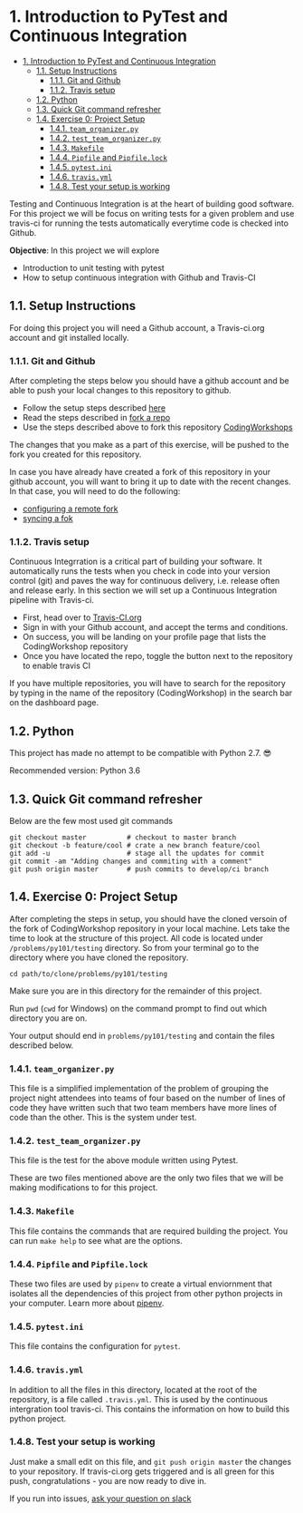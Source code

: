 # 1. Introduction to PyTest and Continuous Integration

<!-- TOC -->

- [1. Introduction to PyTest and Continuous Integration](#1-introduction-to-pytest-and-continuous-integration)
    - [1.1. Setup Instructions](#11-setup-instructions)
        - [1.1.1. Git and Github](#111-git-and-github)
        - [1.1.2. Travis setup](#112-travis-setup)
    - [1.2. Python](#12-python)
    - [1.3. Quick Git command refresher](#13-quick-git-command-refresher)
    - [1.4. Exercise 0: Project Setup](#14-exercise-0-project-setup)
        - [1.4.1. `team_organizer.py`](#141-team_organizerpy)
        - [1.4.2. `test_team_organizer.py`](#142-test_team_organizerpy)
        - [1.4.3. `Makefile`](#143-makefile)
        - [1.4.4. `Pipfile` and `Pipfile.lock`](#144-pipfile-and-pipfilelock)
        - [1.4.5. `pytest.ini`](#145-pytestini)
        - [1.4.6. `travis.yml`](#146-travisyml)
        - [1.4.8. Test your setup is working](#148-test-your-setup-is-working)

<!-- /TOC -->

Testing and Continuous Integration is at the heart of building good software.
For this project we will be focus on writing tests for a given problem and use
travis-ci for running the tests automatically everytime code is checked into Github.

**Objective**:
In this project we will explore

- Introduction to unit testing with pytest
- How to setup continuous integration with Github and Travis-CI

## 1.1. Setup Instructions

For doing this project you will need a Github account, a Travis-ci.org account and git
installed locally.

### 1.1.1. Git and Github

After completing the steps below you should have a github account and be able to push
your local changes to this repository to github.

- Follow the setup steps described [here](https://help.github.com/articles/set-up-git/)
- Read the steps described in [fork a repo](https://help.github.com/articles/fork-a-repo)
- Use the steps described above to fork this repository [CodingWorkshops](https://github.com/chicagopython/CodingWorkshops)

The changes that you make as a part of this exercise, will be pushed to the fork you created for this
repository.

In case you have already have created a fork of this repository in your github account, you will
want to bring it up to date with the recent changes. In that case,
you will need to do the following:

- [configuring a remote fork](https://help.github.com/articles/configuring-a-remote-for-a-fork/)
- [syncing a fok](https://help.github.com/articles/syncing-a-fork/)

### 1.1.2. Travis setup

Continuous Integrration is a critical part of building your software. It automatically runs
the tests when you check in code into your version control (git) and paves the way for
continuous delivery, i.e. release often and release early.
In this section we will set up a Continuous Integration pipeline with Travis-ci.

- First, head over to [Travis-CI.org](https://travis-ci.org/.)
- Sign in with your Github account, and accept the terms and conditions.
- On success, you will be landing on your profile page that lists the CodingWorkshop repository
- Once you have located the repo, toggle the button next to the repository to enable travis CI

If you have multiple repositories, you will have to search for the repository by typing in the name
of the repository (CodingWorkshop) in the search bar on the dashboard page.

## 1.2. Python

This project has made no attempt to be compatible with Python 2.7. 😎

Recommended version: Python 3.6

## 1.3. Quick Git command refresher

Below are the few most used git commands

    git checkout master          # checkout to master branch
    git checkout -b feature/cool # crate a new branch feature/cool
    git add -u                   # stage all the updates for commit
    git commit -am "Adding changes and commiting with a comment"
    git push origin master       # push commits to develop/ci branch

## 1.4. Exercise 0: Project Setup

After completing the steps in setup, you should have the cloned versoin of the fork of CodingWorkshop
repository in your local machine. Lets take the time to look at the structure of this
project. All code is located under `/problems/py101/testing` directory. So from your
terminal go to the directory where you have cloned the repository.

    cd path/to/clone/problems/py101/testing

Make sure you are in this directory for the remainder of this project.

Run `pwd` (`cwd` for Windows) on the command prompt to find out which directory you
are on.

Your output should end in `problems/py101/testing` and contain the files described
below.

### 1.4.1. `team_organizer.py`

This file is a simplified implementation of the problem of grouping the project
night attendees into teams of four based on the number of lines of code they have
written such that two team members have more lines of code than the other.
This is the system under test.

### 1.4.2. `test_team_organizer.py`

This file is the test for the above module written using Pytest.

These are two files mentioned above are the only two files that we will be making
modifications to for this project.

### 1.4.3. `Makefile`

This file contains the commands that are required building the project.
You can run `make help` to see what are the options.

### 1.4.4. `Pipfile` and `Pipfile.lock`

These two files are used by `pipenv` to create a virtual enviornment that
isolates all the dependencies of this project from other python projects in your computer.
Learn more about [pipenv](https://docs.pipenv.org/).

### 1.4.5. `pytest.ini`

This file contains the configuration for `pytest`.

### 1.4.6. `travis.yml`

In addition to all the files in this directory, located at the root of the repository,
is a file called `.travis.yml`. This is used by the continuous intergration tool travis-ci.
This contains the information on how to build this python project.

### 1.4.8. Test your setup is working

Just make a small edit on this file, and `git push origin master` the changes to your repository.
If travis-ci.org gets triggered and is all green for this push, congratulations - you are now
ready to dive in.

If you run into issues, [ask your question on slack](https://chipy.slack.com/messages/C093F7W8P/details/)
